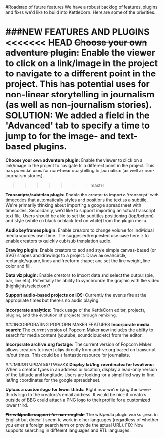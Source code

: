 #Roadmap of future features
We have a robust backlog of features, plugins and fixes we'd like to build into KettleCorn. Here are some of the priorities.

###NEW FEATURES AND PLUGINS
<<<<<<< HEAD
~~**Choose your own adventure plugin:**~~ Enable the viewer to click on a link/image in the project to navigate to a different point in the project. This has potential uses for non-linear storytelling in journalism (as well as non-journalism stories). SOLUTION: We added a field in the 'Advanced' tab to specify a time to jump to for the image- and text-based plugins. 
=======
**Choose your own adventure plugin:** Enable the viewer to click on a link/image in the project to navigate to a different point in the project. This has potential uses for non-linear storytelling in journalism (as well as non-journalism stories). 
>>>>>>> master

**Transcripts/subtitles plugin:** Enable the creator to import a 'transcript' with timecodes that automatically styles and positions the text as a subtitle. We're primarily thinking about importing a google spreadsheet with timecodes. Secondarily, we'd like to support importing an actual transcript text file. Users should be able to set the subtitles positioning (top/bottom) and style (white on black or black text on white) from the plugin menu. 

**Audio keyframes plugin:** Enable creators to change volume for individual media sources over time. The suggested/requested use case here is to enable creators to quickly dub/sub translation audio.

**Drawing plugin:** Enable creators to add and style simple canvas-based (or SVG) shapes and drawings to a project. Draw an oval/circle, rectangle/square, lines and freeform shape; and set the line weight, line color and fill.

**Data viz plugin:** Enable creators to import data and select the output (pie, bar, line etc). Potentially the ability to synchronize the graphic with the video (highlights/selection)?

**Support audio-based projects on iOS:** Currently the events fire at the appropriate times but there's no audio playing.

**Incorporate analytics:** Track usage of the KettleCorn editor, projects, plugins, and the evolution of projects through remixing.

###INCORPORATING POPCORN MAKER FEATURES
**Incorporate media search:** The current version of Popcorn Maker now includes the ability to search for media content (youtube, soundcloud etc) from the editor. 

**Incorporate archive.org footage:** The current version of Popcorn Maker allows creators to insert clips directly from archive.org based on transcript in/out times. This could be a fantastic resource for journalists.

###MINOR UPDATES/TWEAKS
**Display lat/lng coordinates for locations:** When a creator types in an address or location, display a read-only version of the latitude and longitude. Users are looking for a simplified way to find lat/lng coordinates for the google spreadsheet. 

**Upload a custom logo for lower thirds:** Right now we're tying the lower-thirds logo to the creators's email address. It would be nice if creators outside of BBG could attach a PNG logo to their profile for a customized lower third.

~~**Fix wikipedia support for non-english:**~~ The wikipedia plugin works great in English but doesn't seem to work in other languages (regardless of whether you enter a foreign search term or provide the actual URL). FIX: Now supports searching in different languages and RTL languages.
